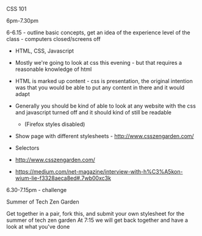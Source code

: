 CSS 101

6pm-7.30pm

6-6.15 - outline basic concepts, get an idea of the experience level of the class - computers closed/screens off
  - HTML, CSS, Javascript
  - Mostly we're going to look at css this evening - but that requires a reasonable knowledge of html
  - HTML is marked up content - css is presentation, the original intention was that you would be able to put any content in there and it would adapt
  - Generally you should be kind of able to look at any website with the css and javascript turned off and it should kind of still be readable
    - (Firefox styles disabled)
  - Show page with different stylesheets - http://www.csszengarden.com/
  - Selectors

- http://www.csszengarden.com/
- https://medium.com/net-magazine/interview-with-h%C3%A5kon-wium-lie-f3328aeca8ed#.7wb00xc3k


6.30-7.15pm - challenge

Summer of Tech Zen Garden

Get together in a pair, fork this, and submit your own stylesheet for the summer of tech zen garden
At 7:15 we will get back together and have a look at what you've done
